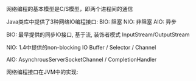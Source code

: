 网络编程的基本模型是C/S模型，即两个进程间的通信

Java类库中提供了3种网络IO编程接口:
	BIO: 阻塞
	NIO: 非阻塞
	AIO: 异步

BIO:
	最早提供的同步IO接口, 基于流, 装饰者模式
	InputStream/OutputStream
	
NIO:
	1.4中提供的non-blocking IO 
	Buffer / Selector / Channel
	
AIO:
	AsynchrousServerSocketChannel / CompletionHandler

网络编程接口在JVM中的实现:	
	